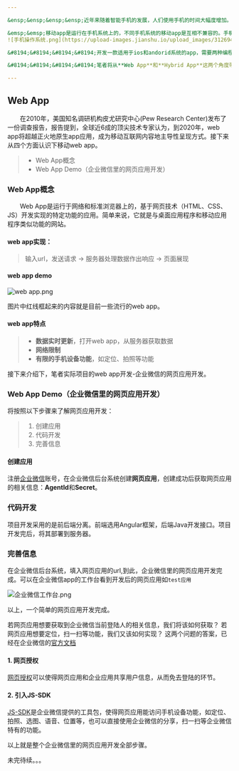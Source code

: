 ```yaml
---

&ensp;&ensp;&ensp;&ensp;近年来随着智能手机的发展，人们使用手机的时间大幅度增加。据统计到今年5月份，国内app上架数量已超过400万，爆发式发展的移动app,极大的影响了人们的生活，通过它我们可以随时随地的进行上网社交、理财、浏览网页等等。

&emsp;&emsp;移动app是运行在手机系统上的，不同手机系统的移动app是互相不兼容的。手机操作系统有：ios系统、android系统、windows phone系统和Blackberry（黑莓）系统等等。目前大部分的智能手机都是运行在ios系统和android系统上的。即使是这两个操作系统，对于开发者来说，针对不同的操作系统也要开发两套代码。
![手机操作系统.png](https://upload-images.jianshu.io/upload_images/3126944-b68e0591bc3e02d9.png?imageMogr2/auto-orient/strip%7CimageView2/2/w/1240)

&#8194;&#8194;&#8194;&#8194;开发一款适用于ios和andorid系统的app，需要两种编程语言。这对一款app的开发，成本要求是很高的。为了解决这个问题，有人就提出了“跨平台”方案：开发一套代码，运行在多个平台。

&#8194;&#8194;&#8194;&#8194;笔者将从**Web App**和**Hybrid App**这两个角度带领大家走进跨平台移动开发。

---
```

## Web App
&emsp;&emsp;在2010年，美国知名调研机构皮尤研究中心(Pew Research Center)发布了一份调查报告，报告提到，全球近6成的顶尖技术专家认为，到2020年，web app将超越正火地原生app应用，成为移动互联网内容地主导性呈现方式。接下来从四个方面认识下移动web app。
> * Web App概念
> * Web App Demo（企业微信里的网页应用开发）
### Web App概念
&emsp;&emsp;Web App是运行于网络和标准浏览器上的，基于网页技术（HTML、CSS、JS）开发实现的特定功能的应用。简单来说，它就是与桌面应用程序和移动应用程序类似功能的网站。

#### web app实现：
> 输入url，发送请求 -> 服务器处理数据作出响应 -> 页面展现
#### web app demo
![web app.png](https://upload-images.jianshu.io/upload_images/3126944-44c0c128c4f3a0a4.png?imageMogr2/auto-orient/strip%7CimageView2/2/w/1240)

图片中红线框起来的内容就是目前一些流行的web app。

#### web app特点
> * **数据实时更新**，打开web app，从服务器获取数据
> * **网络限制**
> * **有限的手机设备功能**，如定位、拍照等功能

接下来介绍下，笔者实际项目的web app开发-企业微信的网页应用开发。
### Web App Demo（企业微信里的网页应用开发）
将按照以下步骤来了解网页应用开发：
> 1. 创建应用
> 2. 代码开发
> 3. 完善信息

#### 创建应用
注册[企业微信](https://work.weixin.qq.com/)账号，在企业微信后台系统创建**网页应用**，创建成功后获取网页应用的相关信息：**AgentId**和**Secret**。

### 代码开发
项目开发采用的是前后端分离。前端选用Angular框架，后端Java开发接口。项目开发完后，将其部署到服务器。

### 完善信息
在企业微信后台系统，填入网页应用的url,到此，企业微信里的网页应用开发完成。可以在企业微信app的工作台看到开发后的网页应用如`test应用`

![企业微信工作台.png](https://upload-images.jianshu.io/upload_images/3126944-b5f4f2ce8ecfe2b4.png?imageMogr2/auto-orient/strip%7CimageView2/2/w/1240)

以上，一个简单的网页应用开发完成。

若网页应用想要获取到企业微信当前登陆人的相关信息，我们将该如何获取？
若网页应用想要定位，扫一扫等功能，我们又该如何实现？
这两个问题的答案，已经在企业微信的[官方文档](https://work.weixin.qq.com/api/doc)

#### 1. 网页授权
[网页授权](https://work.weixin.qq.com/api/doc#90000/90135/91020)可以使得网页应用和企业应用共享用户信息，从而免去登陆的环节。

#### 2.  引入JS-SDK
[JS-SDK](https://work.weixin.qq.com/api/doc#90000/90136/90512)是企业微信提供的工具包，使得网页应用能访问手机设备功能，如定位、拍照、选图、语音、位置等，也可以直接使用企业微信的分享，扫一扫等企业微信特有的功能。

以上就是整个企业微信里的网页应用开发全部步骤。

未完待续。。。
